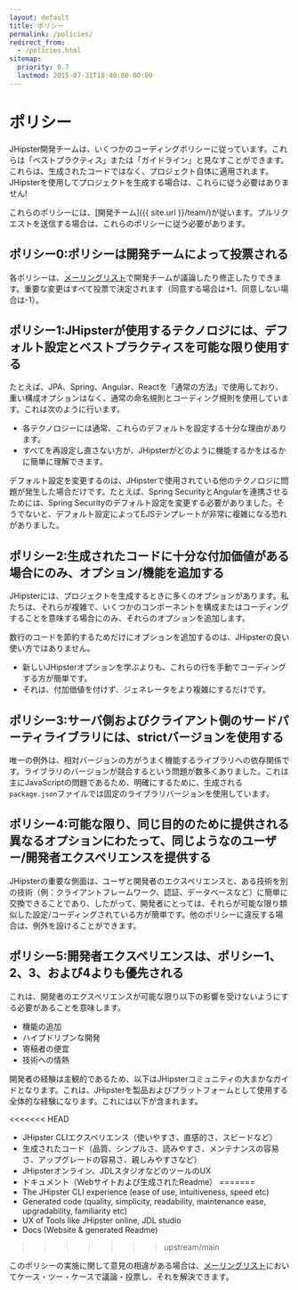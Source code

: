 ```yaml
---
layout: default
title: ポリシー
permalink: /policies/
redirect_from:
  - /policies.html
sitemap:
  priority: 0.7
  lastmod: 2015-07-31T18:40:00-00:00
---
```


# <i class="fa fa-gavel"></i> ポリシー

JHipster開発チームは、いくつかのコーディングポリシーに従っています。これらは「ベストプラクティス」または「ガイドライン」と見なすことができます。これらは、生成されたコードではなく、プロジェクト自体に適用されます。JHipsterを使用してプロジェクトを生成する場合は、これらに従う必要はありません!

これらのポリシーには、[開発チーム]({{ site.url }}/team/)が従います。プルリクエストを送信する場合は、これらのポリシーに従う必要があります。

## ポリシー0:ポリシーは開発チームによって投票される

各ポリシーは、[メーリングリスト](https://groups.google.com/forum/?hl=en#!forum/jhipster-dev)で開発チームが議論したり修正したりできます。重要な変更はすべて投票で決定されます（同意する場合は+1、同意しない場合は-1）。

## ポリシー1:JHipsterが使用するテクノロジには、デフォルト設定とベストプラクティスを可能な限り使用する

たとえば、JPA、Spring、Angular、Reactを「通常の方法」で使用しており、重い構成オプションはなく、通常の命名規則とコーディング規則を使用しています。これは次のように行います。

- 各テクノロジーには通常、これらのデフォルトを設定する十分な理由があります。
- すべてを再設定し直さない方が、JHipsterがどのように機能するかをはるかに簡単に理解できます。

デフォルト設定を変更するのは、JHipsterで使用されている他のテクノロジに問題が発生した場合だけです。たとえば、Spring SecurityとAngularを連携させるためには、Spring Securityのデフォルト設定を変更する必要がありました。そうでないと、デフォルト設定によってEJSテンプレートが非常に複雑になる恐れがありました。

## ポリシー2:生成されたコードに十分な付加価値がある場合にのみ、オプション/機能を追加する

JHipsterには、プロジェクトを生成するときに多くのオプションがあります。私たちは、それらが複雑で、いくつかのコンポーネントを構成またはコーディングすることを意味する場合にのみ、それらのオプションを追加します。

数行のコードを節約するためだけにオプションを追加するのは、JHipsterの良い使い方ではありません。

- 新しいJHipsterオプションを学ぶよりも、これらの行を手動でコーディングする方が簡単です。
- それは、付加価値を付けず、ジェネレータをより複雑にするだけです。

## ポリシー3:サーバ側およびクライアント側のサードパーティライブラリには、strictバージョンを使用する

唯一の例外は、相対バージョンの方がうまく機能するライブラリへの依存関係です。ライブラリのバージョンが競合するという問題が数多くありました。これは主にJavaScriptの問題であるため、明確にするために、生成される`package.json`ファイルでは固定のライブラリバージョンを使用しています。

## ポリシー4:可能な限り、同じ目的のために提供される異なるオプションにわたって、同じようなのユーザー/開発者エクスペリエンスを提供する

JHipsterの重要な側面は、ユーザと開発者のエクスペリエンスと、ある技術を別の技術（例：クライアントフレームワーク、認証、データベースなど）に簡単に交換できることであり、したがって、開発者にとっては、それらが可能な限り類似した設定/コーディングされている方が簡単です。他のポリシーに違反する場合は、例外を設けることができます。

## ポリシー5:開発者エクスペリエンスは、ポリシー1、2、3、および4よりも優先される

これは、開発者のエクスペリエンスが可能な限り以下の影響を受けないようにする必要があることを意味します。

- 機能の追加
- ハイプドリブンな開発
- 寄稿者の便宜
- 技術への情熱

開発者の経験は主観的であるため、以下はJHipsterコミュニティの大まかなガイドとなります。これは、JHipsterを製品およびプラットフォームとして使用する全体的な経験になります。これには以下が含まれます。

<<<<<<< HEAD
- JHipster CLIエクスペリエンス（使いやすさ、直感的さ、スピードなど）
- 生成されたコード（品質、シンプルさ、読みやすさ、メンテナンスの容易さ、アップグレードの容易さ、親しみやすさなど）
- JHipsterオンライン、JDLスタジオなどのツールのUX
- ドキュメント（Webサイトおよび生成されたReadme）
=======
- The JHipster CLI experience (ease of use, intuitiveness, speed etc)
- Generated code (quality, simplicity, readability, maintenance ease, upgradability, familiarity etc)
- UX of Tools like JHipster online, JDL studio
- Docs (Website & generated Readme)
>>>>>>> upstream/main

このポリシーの実施に関して意見の相違がある場合は、[メーリングリスト](https://groups.google.com/forum/?hl=en#!forum/jhipster-dev)においてケース・ツー・ケースで議論・投票し、それを解決できます。
